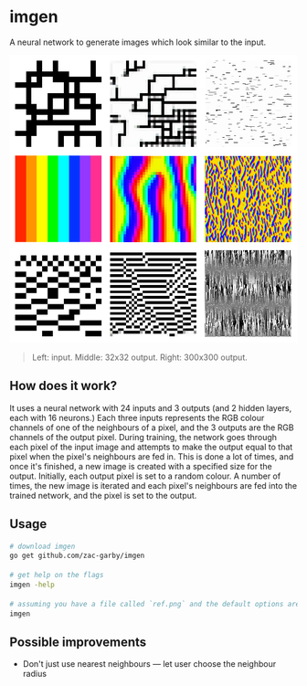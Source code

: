# imgen

A neural network to generate images which look similar to the input.

![](eg.png)

> Left: input. Middle: 32x32 output. Right: 300x300 output.

## How does it work?

It uses a neural network with 24 inputs and 3 outputs (and 2 hidden layers, each with 16 neurons.) Each three inputs represents the RGB colour channels of one of the neighbours of a pixel, and the 3 outputs are the RGB channels of the output pixel. During training, the network goes through each pixel of the input image and attempts to make the output equal to that pixel when the pixel's neighbours are fed in. This is done a lot of times, and once it's finished, a new image is created with a specified size for the output. Initially, each output pixel is set to a random colour. A number of times, the new image is iterated and each pixel's neighbours are fed into the trained network, and the pixel is set to the output.

## Usage

```bash
# download imgen
go get github.com/zac-garby/imgen

# get help on the flags
imgen -help

# assuming you have a file called `ref.png` and the default options are okay:
imgen
```

## Possible improvements

 - Don't just use nearest neighbours — let user choose the neighbour radius